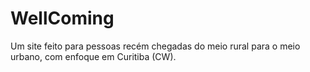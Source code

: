 # WellComing
Um site feito para pessoas recém chegadas do meio rural para o meio urbano, com enfoque em Curitiba (CW).
